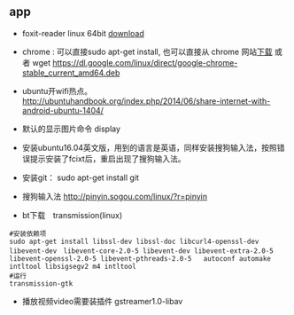 ## app
- foxit-reader linux 64bit [download](https://www.foxitsoftware.com/products/pdf-reader/)
- chrome : 可以直接sudo apt-get install, 也可以直接从 chrome 网站[下载](https://www.chrome64bit.com/)
    或者 wget https://dl.google.com/linux/direct/google-chrome-stable_current_amd64.deb
    
- ubuntu开wifi热点。 http://ubuntuhandbook.org/index.php/2014/06/share-internet-with-android-ubuntu-1404/
- 默认的显示图片命令  display
- 安装ubuntu16.04英文版，用到的语言是英语，同样安装搜狗输入法，按照错误提示安装了fcixt后，重启出现了搜狗输入法。
- 安装git： sudo apt-get install git
- 搜狗输入法  http://pinyin.sogou.com/linux/?r=pinyin


- bt下载　transmission(linux)
```shell
#安装依赖项
sudo apt-get install libssl-dev libssl-doc libcurl4-openssl-dev libevent-dev　libevent-core-2.0-5 libevent-dev libevent-extra-2.0-5 libevent-openssl-2.0-5 libevent-pthreads-2.0-5   autoconf automake intltool libsigsegv2 m4 intltool
#运行
transmission-gtk
```
- 播放视频video需要装插件
gstreamer1.0-libav